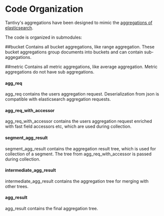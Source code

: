 # Code Organization

Tantivy's aggregations have been designed to mimic the 
[aggregations of elasticsearch](https://www.elastic.co/guide/en/elasticsearch/reference/current/search-aggregations.html).

The code is organized in submodules:

##bucket
Contains all bucket aggregations, like range aggregation. These bucket aggregations group documents into buckets and can contain sub-aggegations.

##metric
Contains all metric aggregations, like average aggregation. Metric aggregations do not have sub aggregations.

#### agg_req
agg_req contains the users aggregation request. Deserialization from json is compatible with elasticsearch aggregation requests.

#### agg_req_with_accessor
agg_req_with_accessor contains the users aggregation request enriched with fast field accessors etc, which are
used during collection.

#### segment_agg_result
segment_agg_result contains the aggregation result tree, which is used for collection of a segment.
The tree from agg_req_with_accessor is passed during collection.

#### intermediate_agg_result
intermediate_agg_result contains the aggregation tree for merging with other trees.

#### agg_result
agg_result contains the final aggregation tree.

